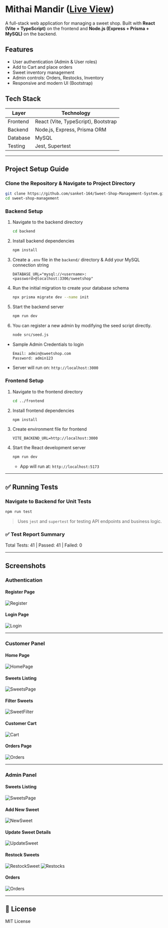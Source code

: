 # Mithai Mandir  (<a href="https://sweet-shop-sanket.netlify.app/" target="__blank">**Live View**</a>)

A full-stack web application for managing a sweet shop. Built with **React (Vite + TypeScript)** on the frontend and **Node.js (Express + Prisma + MySQL)** on the backend.

## Features

- User authentication (Admin & User roles)
- Add to Cart and place orders
- Sweet inventory management
- Admin controls: Orders, Restocks, Inventory
- Responsive and modern UI (Bootstrap)

## Tech Stack

| Layer      | Technology                     |
|------------|--------------------------------|
| Frontend   | React (Vite, TypeScript), Bootstrap |
| Backend    | Node.js, Express, Prisma ORM   |
| Database   | MySQL                          |
| Testing    | Jest, Supertest                |

---

## Project Setup Guide

### Clone the Repository & Navigate to Project Directory

```bash
git clone https://github.com/sanket-164/Sweet-Shop-Management-System.git
cd sweet-shop-management
```

### Backend Setup

1. Navigate to the backend directory

   ```bash
   cd backend
   ```

2. Install backend dependencies

   ```bash
   npm install
   ```

3. Create a `.env` file in the `backend/` directory & Add your MySQL connection string
     ```env
     DATABASE_URL="mysql://<username>:<password>@localhost:3306/sweetshop"
     ```

4. Run the initial migration to create your database schema

     ```bash
     npx prisma migrate dev --name init
     ```

5. Start the backend server

   ```bash
   npm run dev
   ```

6. You can register a new admin by modifying the seed script directly.
   ```bash
   node src/seed.js
    ```
  * Sample Admin Credentials to login
    ```bash
    Email: admin@sweetshop.com
    Password: admin123
    ```

   * Server will run on: `http://localhost:3000`

### Frontend Setup

1. Navigate to the frontend directory

   ```bash
   cd ../frontend
   ```

2. Install frontend dependencies

   ```bash
   npm install
   ```

3. Create environment file for frontend

   ```env
   VITE_BACKEND_URL=http://localhost:3000
   ```

4. Start the React development server

   ```bash
   npm run dev
   ```

   * App will run at: `http://localhost:5173`
---

## ✅ Running Tests

### Navigate to Backend for Unit Tests

```bash
npm run test
```

> Uses `jest` and `supertest` for testing API endpoints and business logic.

### ✅ Test Report Summary

Total Tests: 41 | Passed: 41 | Failed: 0

---

## Screenshots

### Authentication

#### Register Page
![Register](./screenshots/Auth/Register.png)

#### Login Page
![Login](./screenshots/Auth/Login.png)

---

### Customer Panel

#### Home Page
![HomePage](./screenshots/Customer/HomePage.png)

#### Sweets Listing
![SweetsPage](./screenshots/Customer/SweetsPage.png)

#### Filter Sweets
![SweetFilter](./screenshots/Customer/SweetFilter.png)

#### Customer Cart
![Cart](./screenshots/Customer/Cart.png)

#### Orders Page
![Orders](./screenshots/Customer/Orders.png)

---

### Admin Panel

#### Sweets Listing
![SweetsPage](./screenshots/Admin/SweetsPage.png)

#### Add New Sweet
![NewSweet](./screenshots/Admin/NewSweet.png)

#### Update Sweet Details
![UpdateSweet](./screenshots/Admin/UpdateSweet.png)

#### Restock Sweets
![RestockSweet](./screenshots/Admin/RestockSweet.png)
![Restocks](./screenshots/Admin/Restocks.png)

#### Orders
![Orders](./screenshots/Admin/Orders.png)

---

## 📃 License

MIT License
